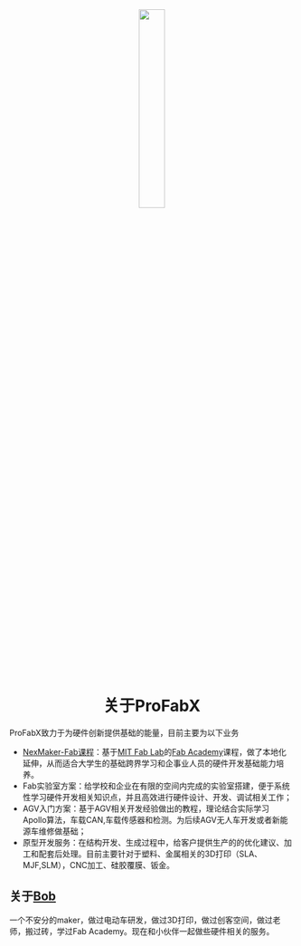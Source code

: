 
<div align=center>
	<img src="pic/logo.png" width=30%>
</div>

# <center> 关于ProFabX

ProFabX致力于为硬件创新提供基础的能量，目前主要为以下业务
* [NexMaker-Fab课程](https://www.nexmaker.com/)：基于[MIT Fab Lab](https://www.fablabs.io/)的[Fab Academy](https://fabacademy.org/)课程，做了本地化延伸，从而适合大学生的基础跨界学习和企事业人员的硬件开发基础能力培养。
* Fab实验室方案：给学校和企业在有限的空间内完成的实验室搭建，便于系统性学习硬件开发相关知识点，并且高效进行硬件设计、开发、调试相关工作；
* AGV入门方案：基于AGV相关开发经验做出的教程，理论结合实际学习 Apollo算法，车载CAN,车载传感器和检测。为后续AGV无人车开发或者新能源车维修做基础；
* 原型开发服务：在结构开发、生成过程中，给客户提供生产的的优化建议、加工和配套后处理。目前主要针对于塑料、金属相关的3D打印（SLA、MJF,SLM），CNC加工、硅胶覆膜、钣金。


## 关于[Bob](bobwu@profabx.com)
一个不安分的maker，做过电动车研发，做过3D打印，做过创客空间，做过老师，搬过砖，学过Fab Academy。现在和小伙伴一起做些硬件相关的服务。
